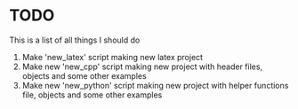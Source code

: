 # TODO
This is a list of all things I should do

1. Make 'new_latex' script making new latex project
2. Make new 'new_cpp' script making new project with header files, objects and some other examples
3. Make new 'new_python' script making new project with helper functions file, objects and some other examples
